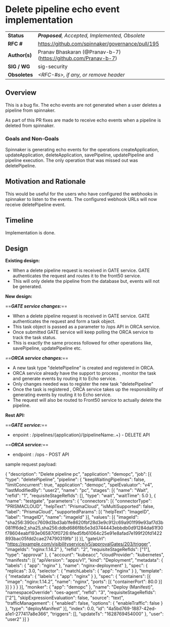 # Delete pipeline echo event implementation

| | |
|-|-|
| **Status**     | _**Proposed**, Accepted, Implemented, Obsolete_ |
| **RFC #**      | https://github.com/spinnaker/governance/pull/195 |
| **Author(s)**  | Pranav Bhaskaran (@Pranav-b-7) (https://github.com/Pranav-b-7)
| **SIG / WG**   | sig-security
| **Obsoletes**  | _<RFC-#s>, if any, or remove header_ |

## Overview

This is a bug fix. The echo events are not generated when a user deletes a pipeline from spinnaker. 

As part of this PR fixes are made to receive echo events when a pipeline is deleted from spinnaker.

### Goals and Non-Goals

Spinnaker is generating echo events for the operations createApplication, updateApplication, deleteApplication, savePipeline, updatePipeline
and pipeline execution. The only operation that was missed out was deletePipeline. 

## Motivation and Rationale

This would be useful for the users who have configured the webhooks in spinnaker to listen to the events. 
The configured webhook URLs will now receive deletePipeline event.

## Timeline

Implementation is done.

## Design

**Existing design:**

- When a delete pipeline request is received in GATE service. GATE authenticates the request and routes it to the front50 service.
- This will only delete the pipeline from the database but, events will not be generated.

**New design:**

==***GATE service changes:***==

- When a delete pipeline request is received in GATE service. GATE authenticates the request and form a task object.
- This task object is passed as a parameter to /ops API in ORCA service.
- Once submitted GATE service will keep polling the ORCA service to track the task status.
- This is exactly the same process followed for other operations like, savePipeline, updatePipeline etc.

*==**ORCA service changes:***==

- A new task type "deletePipeline" is created and registered in ORCA.
- ORCA service already have the support to process , monitor the task and generate events by routing it to Echo service.
- Only changes needed was to register the new task "deletePipeline"
- Once the task is registered , ORCA service takes up the responsibility of generating events by routing it to Echo service.
- The request will also be routed to Front50 service to actually delete the pipeline.


**Rest API:**

==***GATE service:***==

- enpoint : /pipelines/{application}/{pipelineName:.+} - DELETE API

==***ORCA service:***==

- endpoint : /ops - POST API

sample request payload: 

{
	"description": "Delete pipeline pc",
	"application": "demopc",
	"job": [{
		"type": "deletePipeline",
		"pipeline": {
			"keepWaitingPipelines": false,
			"limitConcurrent": true,
			"application": "demopc",
			"spelEvaluator": "v4",
			"lastModifiedBy": "user2",
			"name": "pc",
			"stages": [{
				"name": "Wait",
				"refId": "1",
				"requisiteStageRefIds": [],
				"type": "wait",
				"waitTime": 5.0
			}, {
				"name": "testgate",
				"parameters": {
					"connectors": [{
						"connectorType": "PRISMACLOUD",
						"helpText": "PrismaCloud",
						"isMultiSupported": false,
						"label": "PrismaCloud",
						"supportedParams": [{
							"helpText": "ImageID",
							"label": "ImageID",
							"name": "imageId"
						}],
						"values": [{
							"imageId": "sha256:390cc7609d3bd3ab1fe8620fbf28d3e9c912c69a901f99e93af7d3b081ff6de2,sha25,sha256:ddbd686f8b5e3d3744443ebbdb0d91284da61f30f78604eabf193e065870f0726:6fed5fb61064c25e91e8afad7e199f20fd1422893bac05fdd2cae274790319fb"
						}]
					}],
					"gateUrl": "https://example.com/visibilityservice/v5/approvalGates/203/trigger",
					"imageIds": "nginx:1.14.2"
				},
				"refId": "2",
				"requisiteStageRefIds": ["1"],
				"type": "approval"
			}, {
				"account": "kubeacc",
				"cloudProvider": "kubernetes",
				"manifests": [{
					"apiVersion": "apps/v1",
					"kind": "Deployment",
					"metadata": {
						"labels": {
							"app": "nginx"
						},
						"name": "nginx-deployment"
					},
					"spec": {
						"replicas": 3.0,
						"selector": {
							"matchLabels": {
								"app": "nginx"
							}
						},
						"template": {
							"metadata": {
								"labels": {
									"app": "nginx"
								}
							},
							"spec": {
								"containers": [{
									"image": "nginx:1.14.2",
									"name": "nginx",
									"ports": [{
										"containerPort": 80.0
									}]
								}]
							}
						}
					}
				}],
				"moniker": {
					"app": "demopc"
				},
				"name": "Deploy (Manifest)",
				"namespaceOverride": "oes-agent",
				"refId": "3",
				"requisiteStageRefIds": ["2"],
				"skipExpressionEvaluation": false,
				"source": "text",
				"trafficManagement": {
					"enabled": false,
					"options": {
						"enableTraffic": false
					}
				},
				"type": "deployManifest"
			}],
			"index": 0.0,
			"id": "4a5bd769-1887-42ed-a1e1-277417a8e366",
			"triggers": [],
			"updateTs": "1628769454000"
		},
		"user": "user2"
	}]
}

